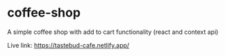 # coffee-shop
A simple coffee shop with add to cart functionality (react and context api)

Live link: 
https://tastebud-cafe.netlify.app/
